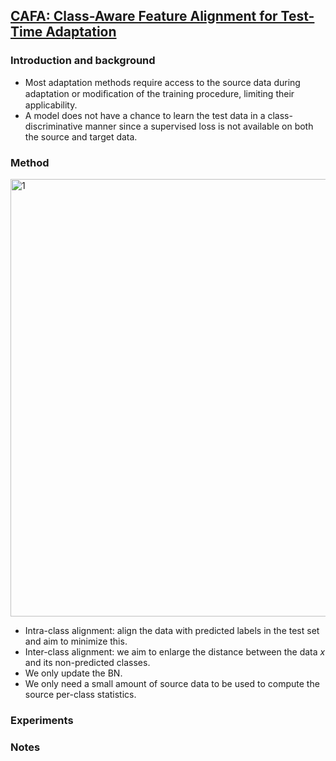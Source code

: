## [CAFA: Class-Aware Feature Alignment for Test-Time Adaptation](https://arxiv.org/pdf/2206.00205.pdf)


### Introduction and background
- Most adaptation methods require access to the source data during adaptation or modiﬁcation of the training procedure, limiting their applicability.
- A model does not have a chance to learn the test data in a class-discriminative manner since a supervised loss is not available on both the source and target data.
### Method
<img width=700 alt="1" src="https://github.com/Jo-wang/Daily-Paper-Reading/assets/46414159/bc990aa9-617c-4960-badd-8b09298c836e">

- Intra-class alignment: align the data with predicted labels in the test set and aim to minimize this.
- Inter-class alignment: we aim to enlarge the distance between the data $x$ and its non-predicted classes.
- We only update the BN.
- We only need a small amount of source data to be used to compute the source per-class statistics.
### Experiments

### Notes
